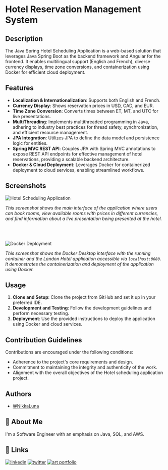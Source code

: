 # Hotel Reservation Management System

## Description

The Java Spring Hotel Scheduling Application is a web-based solution that leverages Java Spring Boot as the backend framework and Angular for the frontend. It enables multilingual support (English and French), diverse currency displays, time zone conversions, and containerization using Docker for efficient cloud deployment.


## Features

- **Localization & Internationalization**: Supports both English and French.
- **Currency Display**: Shows reservation prices in USD, CAD, and EUR.
- **Time Zone Conversion**: Converts times between ET, MT, and UTC for live presentations.
- **MultiThreading**: Implements multithreaded programming in Java, adhering to industry best practices for thread safety, synchronization, and efficient resource management.
- **JPA Integration**: Utilizes JPA to define the data model and persistence logic for entities.
- **Spring MVC REST API**: Couples JPA with Spring MVC annotations to expose REST API endpoints for effective management of hotel reservations, providing a scalable backend architecture.
- **Docker & Cloud Deployment**: Leverages Docker for containerized deployment to cloud services, enabling streamlined workflows. 


## Screenshots

![Hotel Scheduling Application](https://github.com/NikkaLuna/HotelSchedulingApplication_Java_Spring_Multithreading_with_Docker/blob/D387/Hotel%20Scheduling%20Application.png)

*This screenshot shows the main interface of the application where users can book rooms, view available rooms with prices in different currencies, and find information about a live presentation being presented at the hotel.*

<br><br>

![Docker Deployment](https://github.com/NikkaLuna/HotelSchedulingApplication_Java_Spring_Multithreading_with_Docker/blob/D387/Docker%20Deployment.png)

*This screenshot shows the Docker Desktop interface with the running container and the Landon Hotel application accessible via `localhost:8080`. It demonstrates the containerization and deployment of the application using Docker.*

## Usage

1. **Clone and Setup**: Clone the project from GitHub and set it up in your preferred IDE.
2. **Development and Testing**: Follow the development guidelines and perform necessary testing.
3. **Deployment**: Use the provided instructions to deploy the application using Docker and cloud services.

## Contribution Guidelines

Contributions are encouraged under the following conditions:

- Adherence to the project's core requirements and design.
- Commitment to maintaining the integrity and authenticity of the work.
- Alignment with the overall objectives of the Hotel scheduling application project.



## Authors

- [@NikkaLuna](https://github.com/NikkaLuna)


## 🚀 About Me
I'm a Software Engineer with an emphasis on Java, SQL, and AWS.  


## 🔗 Links
[![linkedin](https://img.shields.io/badge/linkedin-0A66C2?style=for-the-badge&logo=linkedin&logoColor=white)](https://www.linkedin.com/in/andrea-hayes-msml/)
[![twitter](https://img.shields.io/badge/twitter-1DA1F2?style=for-the-badge&logo=twitter&logoColor=white)](https://twitter.com/AHayes_Ninja_)
[![art portfolio](https://img.shields.io/badge/my_art-888?style=for-the-badge&logo=ko-fi&logoColor=white)](https://andreachristinehayes.wixsite.com/andreahayesart/)




